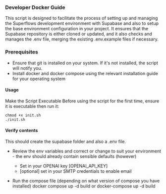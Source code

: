 ### Developer Docker Guide

This script is designed to facilitate the process of setting up and managing the Superflows development environment with Supabase and also to setup the base environment configuration in your project. It ensures that the Supabase repository is either cloned or updated, and it also checks and manages the .env file, merging the existing .env.example files if necessary.

### Prerequisites
 - Ensure that git is installed on your system. If it's not installed, the script will notify you.
 - Install docker and docker compose using the relevant installation guide for your operating system

#### Usage
Make the Script Executable
Before using the script for the first time, ensure it is executable then run it:


    chmod +x init.sh
	./init.sh

#### Verify contents
This should create the supabase folder and also a .env file.
- Review the env variables and correct or change to suit your environment - the env should already contain sensible defaults (however)
    - Set in your OPENAI key  [OPENAI_API_KEY] 
    - [optional] set in your SMTP credentials to enable email

- Run the compose file (depending on what version of compose you have installed)
    docker compose up -d build 
    or docker-compose up -d build 
